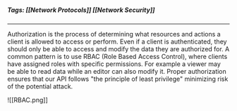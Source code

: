 ##### Tags: [[Network Protocols]] [[Network Security]]

---

Authorization is the process of determining what resources and actions a client is allowed to access or perform. Even if a client is authenticated, they should only be able to access and modify the data they are authorized for. A common pattern is to use RBAC (Role Based Access Control), where clients have assigned roles with specific permissions. For example a viewer may be able to read data while an editor can also modify it. Proper authorization ensures that our API follows "the principle of least privilege" minimizing risk of the potential attack.

![[RBAC.png]]